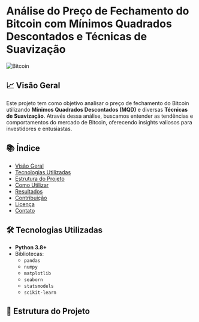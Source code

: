 # Análise do Preço de Fechamento do Bitcoin com Mínimos Quadrados Descontados e Técnicas de Suavização

![Bitcoin](https://img.icons8.com/color/96/000000/bitcoin.png)

## 📈 Visão Geral

Este projeto tem como objetivo analisar o preço de fechamento do Bitcoin utilizando **Mínimos Quadrados Descontados (MQD)** e diversas **Técnicas de Suavização**. Através dessa análise, buscamos entender as tendências e comportamentos do mercado de Bitcoin, oferecendo insights valiosos para investidores e entusiastas.

## 📚 Índice

- [Visão Geral](#-visão-geral)
- [Tecnologias Utilizadas](#-tecnologias-utilizadas)
- [Estrutura do Projeto](#estrutura-do-projeto)
- [Como Utilizar](#como-utilizar)
- [Resultados](#resultados)
- [Contribuição](#contribuição)
- [Licença](#licença)
- [Contato](#contato)

## 🛠️ Tecnologias Utilizadas

- **Python 3.8+**
- Bibliotecas:
  - `pandas`
  - `numpy`
  - `matplotlib`
  - `seaborn`
  - `statsmodels`
  - `scikit-learn`

## 📂 Estrutura do Projeto

